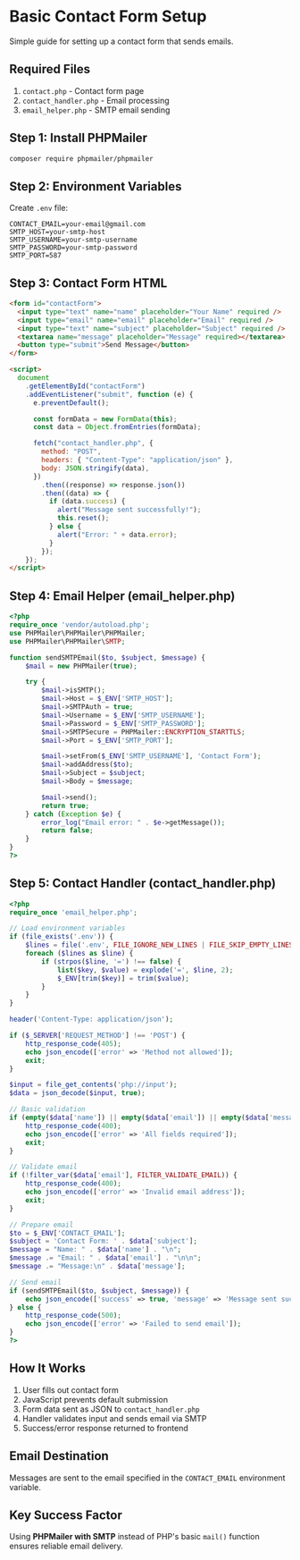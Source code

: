 # Basic Contact Form Setup

Simple guide for setting up a contact form that sends emails.

## Required Files

1. `contact.php` - Contact form page
2. `contact_handler.php` - Email processing
3. `email_helper.php` - SMTP email sending

## Step 1: Install PHPMailer

```bash
composer require phpmailer/phpmailer
```

## Step 2: Environment Variables

Create `.env` file:

```env
CONTACT_EMAIL=your-email@gmail.com
SMTP_HOST=your-smtp-host
SMTP_USERNAME=your-smtp-username
SMTP_PASSWORD=your-smtp-password
SMTP_PORT=587
```

## Step 3: Contact Form HTML

```html
<form id="contactForm">
  <input type="text" name="name" placeholder="Your Name" required />
  <input type="email" name="email" placeholder="Email" required />
  <input type="text" name="subject" placeholder="Subject" required />
  <textarea name="message" placeholder="Message" required></textarea>
  <button type="submit">Send Message</button>
</form>

<script>
  document
    .getElementById("contactForm")
    .addEventListener("submit", function (e) {
      e.preventDefault();

      const formData = new FormData(this);
      const data = Object.fromEntries(formData);

      fetch("contact_handler.php", {
        method: "POST",
        headers: { "Content-Type": "application/json" },
        body: JSON.stringify(data),
      })
        .then((response) => response.json())
        .then((data) => {
          if (data.success) {
            alert("Message sent successfully!");
            this.reset();
          } else {
            alert("Error: " + data.error);
          }
        });
    });
</script>
```

## Step 4: Email Helper (email_helper.php)

```php
<?php
require_once 'vendor/autoload.php';
use PHPMailer\PHPMailer\PHPMailer;
use PHPMailer\PHPMailer\SMTP;

function sendSMTPEmail($to, $subject, $message) {
    $mail = new PHPMailer(true);

    try {
        $mail->isSMTP();
        $mail->Host = $_ENV['SMTP_HOST'];
        $mail->SMTPAuth = true;
        $mail->Username = $_ENV['SMTP_USERNAME'];
        $mail->Password = $_ENV['SMTP_PASSWORD'];
        $mail->SMTPSecure = PHPMailer::ENCRYPTION_STARTTLS;
        $mail->Port = $_ENV['SMTP_PORT'];

        $mail->setFrom($_ENV['SMTP_USERNAME'], 'Contact Form');
        $mail->addAddress($to);
        $mail->Subject = $subject;
        $mail->Body = $message;

        $mail->send();
        return true;
    } catch (Exception $e) {
        error_log("Email error: " . $e->getMessage());
        return false;
    }
}
?>
```

## Step 5: Contact Handler (contact_handler.php)

```php
<?php
require_once 'email_helper.php';

// Load environment variables
if (file_exists('.env')) {
    $lines = file('.env', FILE_IGNORE_NEW_LINES | FILE_SKIP_EMPTY_LINES);
    foreach ($lines as $line) {
        if (strpos($line, '=') !== false) {
            list($key, $value) = explode('=', $line, 2);
            $_ENV[trim($key)] = trim($value);
        }
    }
}

header('Content-Type: application/json');

if ($_SERVER['REQUEST_METHOD'] !== 'POST') {
    http_response_code(405);
    echo json_encode(['error' => 'Method not allowed']);
    exit;
}

$input = file_get_contents('php://input');
$data = json_decode($input, true);

// Basic validation
if (empty($data['name']) || empty($data['email']) || empty($data['message'])) {
    http_response_code(400);
    echo json_encode(['error' => 'All fields required']);
    exit;
}

// Validate email
if (!filter_var($data['email'], FILTER_VALIDATE_EMAIL)) {
    http_response_code(400);
    echo json_encode(['error' => 'Invalid email address']);
    exit;
}

// Prepare email
$to = $_ENV['CONTACT_EMAIL'];
$subject = 'Contact Form: ' . $data['subject'];
$message = "Name: " . $data['name'] . "\n";
$message .= "Email: " . $data['email'] . "\n\n";
$message .= "Message:\n" . $data['message'];

// Send email
if (sendSMTPEmail($to, $subject, $message)) {
    echo json_encode(['success' => true, 'message' => 'Message sent successfully']);
} else {
    http_response_code(500);
    echo json_encode(['error' => 'Failed to send email']);
}
?>
```

## How It Works

1. User fills out contact form
2. JavaScript prevents default submission
3. Form data sent as JSON to `contact_handler.php`
4. Handler validates input and sends email via SMTP
5. Success/error response returned to frontend

## Email Destination

Messages are sent to the email specified in the `CONTACT_EMAIL` environment variable.

## Key Success Factor

Using **PHPMailer with SMTP** instead of PHP's basic `mail()` function ensures reliable email delivery.
